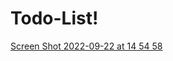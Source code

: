 # Todo-List!
[Screen Shot 2022-09-22 at 14 54 58](https://user-images.githubusercontent.com/101603320/191752140-d30d369b-4ee3-49b1-b127-e403369732ce.png)

